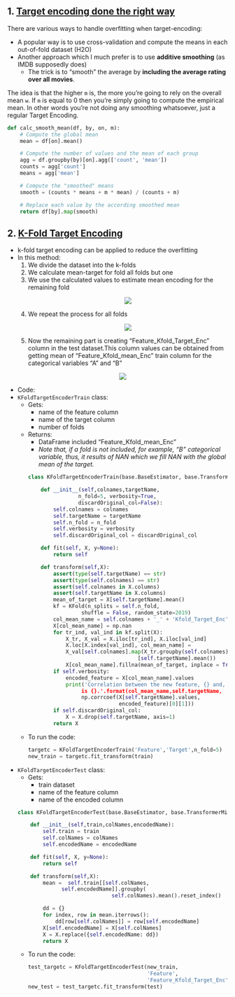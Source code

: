 ## 1. [Target encoding done the right way](https://maxhalford.github.io/blog/target-encoding/)
There are various ways to handle overfitting when target-encoding:
- A popular way is to use cross-validation and compute the means in each out-of-fold dataset (H2O)
- Another approach which I much prefer is to use **additive smoothing** (as IMDB supposedly does)
  - The trick is to “smooth” the average by **including the average rating over all movies**.

The idea is that the higher `m` is, the more you’re going to rely on the overall mean `w`. If `m` is equal to 0 then you’re simply going to compute the empirical mean.
In other words you’re not doing any smoothing whatsoever, just a regular Target Encoding.

```python
def calc_smooth_mean(df, by, on, m):
    # Compute the global mean
    mean = df[on].mean()

    # Compute the number of values and the mean of each group
    agg = df.groupby(by)[on].agg(['count', 'mean'])
    counts = agg['count']
    means = agg['mean']

    # Compute the "smoothed" means
    smooth = (counts * means + m * mean) / (counts + m)

    # Replace each value by the according smoothed mean
    return df[by].map(smooth)
```


## 2. [K-Fold Target Encoding](https://medium.com/@pouryaayria/k-fold-target-encoding-dfe9a594874b)
- k-fold target encoding can be applied to reduce the overfitting
- In this method:
  1. We divide the dataset into the k-folds
  2. We calculate mean-target for fold all folds but one
  3. We use the calculated values to estimate mean encoding for the remaining fold
      <p align="center">
      <img src="https://miro.medium.com/max/700/1*ZKD4eZXzd_FdN0SQDszFVQ.png">
      </p>
  4. We repeat the process for all folds
      <p align="center">
      <img src="https://miro.medium.com/max/700/1*VMVwPoOKWQ7Lcr5NCAXC8Q.png">
      </p>
  5. Now the remaining part is creating “Feature_Kfold_Target_Enc” column in the test dataset.This column values can be obtained from getting mean of “Feature_Kfold_mean_Enc” train column for the categorical variables “A” and “B”
  <p align="center">
  <img src="https://miro.medium.com/max/700/1*G-_64tzNnjhIriodzTXAIA.png">
  </p>
- Code:
- `KFoldTargetEncoderTrain` class:
  - Gets:
    - name of the feature column
    - name of the target column
    - number of folds
  - Returns:
    - DataFrame included “Feature_Kfold_mean_Enc”
    - *Note that, if a fold is not included, for example, “B” categorical variable, thus, it results of NAN which we fill NAN with the global mean of the target.*
    ```python
    class KFoldTargetEncoderTrain(base.BaseEstimator, base.TransformerMixin):

        def __init__(self,colnames,targetName,
                    n_fold=5, verbosity=True,
                    discardOriginal_col=False):
            self.colnames = colnames
            self.targetName = targetName
            self.n_fold = n_fold
            self.verbosity = verbosity
            self.discardOriginal_col = discardOriginal_col

        def fit(self, X, y=None):
            return self

        def transform(self,X):
            assert(type(self.targetName) == str)
            assert(type(self.colnames) == str)
            assert(self.colnames in X.columns)
            assert(self.targetName in X.columns)
            mean_of_target = X[self.targetName].mean()
            kf = KFold(n_splits = self.n_fold,
                     shuffle = False, random_state=2019)
            col_mean_name = self.colnames + '_' + 'Kfold_Target_Enc'
            X[col_mean_name] = np.nan
            for tr_ind, val_ind in kf.split(X):
                X_tr, X_val = X.iloc[tr_ind], X.iloc[val_ind]
                X.loc[X.index[val_ind], col_mean_name] =    
                X_val[self.colnames].map(X_tr.groupby(self.colnames)
                                       [self.targetName].mean())
                X[col_mean_name].fillna(mean_of_target, inplace = True)
            if self.verbosity:
                encoded_feature = X[col_mean_name].values
                print('Correlation between the new feature, {} and, {} 
                     is {}.'.format(col_mean_name,self.targetName,                    
                     np.corrcoef(X[self.targetName].values,
                                 encoded_feature)[0][1]))
            if self.discardOriginal_col:
                X = X.drop(self.targetName, axis=1)
            return X
    ```
  - To run the code:
    ```python
    targetc = KFoldTargetEncoderTrain('Feature','Target',n_fold=5)
    new_train = targetc.fit_transform(train)
    ```
- `KFoldTargetEncoderTest` class:
  - Gets:
    - train dataset
    - name of the feature column
    - name of the encoded column 
  ```python
  class KFoldTargetEncoderTest(base.BaseEstimator, base.TransformerMixin):

      def __init__(self,train,colNames,encodedName):
          self.train = train
          self.colNames = colNames
          self.encodedName = encodedName

      def fit(self, X, y=None):
          return self

      def transform(self,X):
          mean =  self.train[[self.colNames,
                self.encodedName]].groupby(
                                self.colNames).mean().reset_index() 

          dd = {}
          for index, row in mean.iterrows():
              dd[row[self.colNames]] = row[self.encodedName]
          X[self.encodedName] = X[self.colNames]
          X = X.replace({self.encodedName: dd})
          return X  
  ```
  - To run the code:
    ```python
    test_targetc = KFoldTargetEncoderTest(new_train,
                                          'Feature',
                                          'Feature_Kfold_Target_Enc')
    new_test = test_targetc.fit_transform(test)
    ```  
